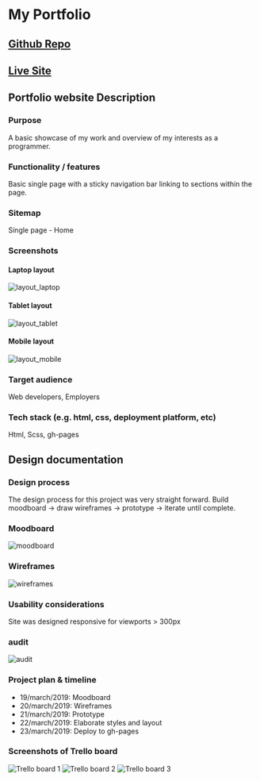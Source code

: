 # My Portfolio

## [Github Repo](https://github.com/m0n4d1/portfolio)

## [Live Site](https://m0n4d1.github.io/portfolio)

## Portfolio website Description

### Purpose

A basic showcase of my work and overview of my interests as a programmer.

### Functionality / features

Basic single page with a sticky navigation bar linking to sections within the page.

### Sitemap

Single page - Home

### Screenshots

#### Laptop layout

![layout_laptop](docs/layout_laptop.png)

#### Tablet layout

![layout_tablet](docs/layout_tablet.png)

#### Mobile layout

![layout_mobile](docs/layout_mobile.png)

### Target audience

Web developers, Employers

### Tech stack (e.g. html, css, deployment platform, etc)

Html, Scss, gh-pages

## Design documentation

### Design process

The design process for this project was very straight forward. Build moodboard -> draw wireframes -> prototype -> iterate until complete.

### Moodboard

![moodboard](docs/moodboard1.png)

### Wireframes

![wireframes](docs/wireframes.jpg)

### Usability considerations

Site was designed responsive for viewports > 300px

### audit

![audit](docs/audit.png)

### Project plan & timeline

- 19/march/2019: Moodboard
- 20/march/2019: Wireframes
- 21/march/2019: Prototype
- 22/march/2019: Elaborate styles and layout
- 23/march/2019: Deploy to gh-pages

### Screenshots of Trello board

![Trello board 1](docs/trello_1.png)
![Trello board 2](docs/trello_2.png)
![Trello board 3](docs/trello_3.png)
